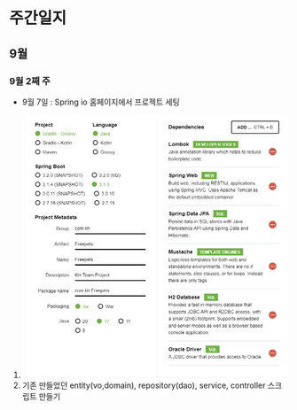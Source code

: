 # 주간일지

## 9월

### 9월 2째 주
- 9월 7일 : Spring io 홈페이지에서 프로젝트 세팅 
1) <img src="Weekly_Report/resources/Freepets_SpringBoot_setting.jpg"/>
2) 기존 만들었던 entity(vo,domain), repository(dao), service, controller 스크립트 만들기 